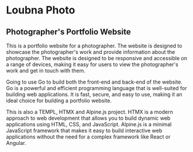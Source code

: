 # Loubna Photo
## Photographer's Portfolio Website

This is a portfolio website for a photographer. The website is designed to showcase the photographer's work and provide information about the photographer. The website is designed to be responsive and accessible on a range of devices, making it easy for users to view the photographer's work and get in touch with them.

Going to use Go to build both the front-end and back-end of the website. Go is a powerful and efficient programming language that is well-suited for building web applications. It is fast, secure, and easy to use, making it an ideal choice for building a portfolio website.

This is also a TEMPL, HTMX and Alpine.js project. HTMX is a modern approach to web development that allows you to build dynamic web applications using HTML, CSS, and JavaScript. Alpine.js is a minimal JavaScript framework that makes it easy to build interactive web applications without the need for a complex framework like React or Angular.